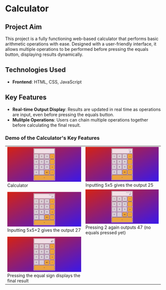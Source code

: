 # Calculator

## Project Aim
This project is a fully functioning web-based calculator that performs basic arithmetic operations with ease. Designed with a user-friendly interface, it allows multiple operations to be performed before pressing the equals button, displaying results dynamically.

## Technologies Used
- **Frontend**: HTML, CSS, JavaScript

## Key Features
- **Real-time Output Display**: Results are updated in real time as operations are input, even before pressing the equals button.
- **Mulitple Operations**: Users can chain multiple operations together before calculating the final result.

### Demo of the Calculator's Key Features

<table>
  <tr>
    <td><img src="images/calculator.png" alt="calculator">Calculator</td>
    <td><img src="images/5x5.png" alt="5x5">Inputting 5x5 gives the output 25</td>
  </tr>
  <tr>
    <td><img src="images/5x5+2.png" alt="5x5+2">Inputting 5x5+2 gives the output 27</td>
    <td><img src="images/5x5+22.png" alt="5x5+22">Pressing 2 again outputs 47 (no equals pressed yet)</td>
  </tr>
    <tr>
    <td><img src="images/answer.png" alt="answer">Pressing the equal sign displays the final result</td>
  </tr>
</table>
